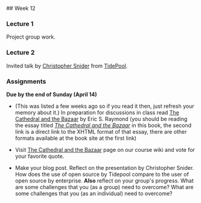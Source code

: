 <div class="week">

<div class="week_heading" markdown="1">
## Week 12
</div>

<div class="column_materials"  markdown="1">

### Lecture 1

Project group work.  


### Lecture 2


Invited talk by
<a href="https://www.linkedin.com/in/christopherasnider/">Christopher Snider</a>
from <a href="https://www.tidepool.org/open">TidePool</a>.  

</div>

<div class="column_assign"  markdown="1">

### Assignments

**Due by the end of Sunday (April 14)**

- (This was listed a few weeks ago so if you read it then, just refresh your memory about it.) In preparation for discussions in class read [The Cathedral and the Bazaar](http://www.catb.org/~esr/writings/cathedral-bazaar/) by Eric S. Raymond (you should be reading the essay titled [_The Cathedral and the Bazaar_](http://www.catb.org/~esr/writings/cathedral-bazaar/cathedral-bazaar/) in this book, the second link is a direct link to the XHTML format of that essay, there are other formats available at the book site at the first link)

- Visit [The Cathedral and the Bazaar](https://github.com/ossd-s24/wiki/wiki/The-Cathedral-and-the-Bazaar) page on our course wiki and vote for your favorite quote. 

- Make your blog post. Reflect on the presentation by Christopher Snider. 
How does the use of open source by Tidepool compare to the user of open source 
by enterprise. **Also** reflect on your group's progress. What are some challenges
that you (as a group) need to overcome? What are some challenges that you (as an individual) need to overcome? 


</div>
</div>
